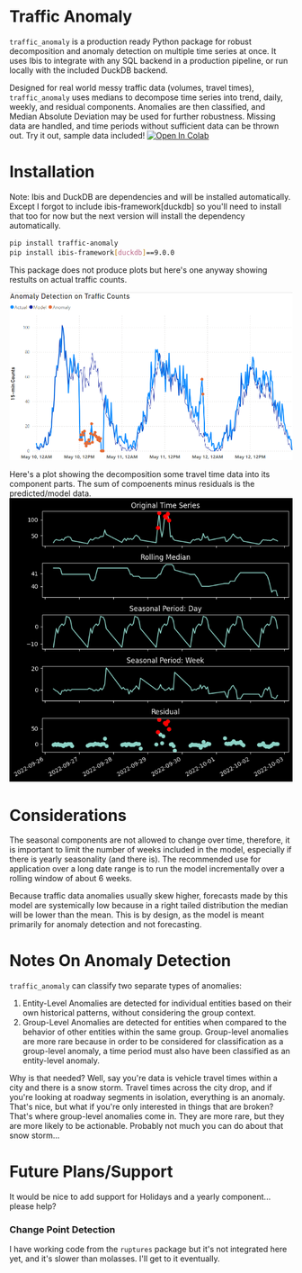 # Traffic Anomaly

`traffic_anomaly` is a production ready Python package for robust decomposition and anomaly detection on multiple time series at once. It uses Ibis to integrate with any SQL backend in a production pipeline, or run locally with the included DuckDB backend.

Designed for real world messy traffic data (volumes, travel times), `traffic_anomaly` uses medians to decompose time series into trend, daily, weekly, and residual components. Anomalies are then classified, and Median Absolute Deviation may be used for further robustness. Missing data are handled, and time periods without sufficient data can be thrown out. Try it out, sample data included! [![Open In Colab](https://colab.research.google.com/assets/colab-badge.svg)](https://colab.research.google.com/drive/1abv0GaEiapu6FFiKEsFI6NFxtX8kgTXb?usp=sharing)



# Installation

Note: Ibis and DuckDB are dependencies and will be installed automatically. Except I forgot to include ibis-framework[duckdb] so you'll need to install that too for now but the next version will install the dependency automatically.

```bash
pip install traffic-anomaly
pip install ibis-framework[duckdb]==9.0.0
```

This package does not produce plots but here's one anyway showing restults on actual traffic counts.

![ExampleAnomaly](anomaly1.png)

Here's a plot showing the decomposition some travel time data into its component parts. The sum of compoenents minus residuals is the predicted/model data.
![Example](example_plot.png)
# Considerations

The seasonal components are not allowed to change over time, therefore, it is important to limit the number of weeks included in the model, especially if there is yearly seasonality (and there is). The recommended use for application over a long date range is to run the model incrementally over a rolling window of about 6 weeks.

Because traffic data anomalies usually skew higher, forecasts made by this model are systemically low because in a right tailed distribution the median will be lower than the mean. This is by design, as the model is meant primarily for anomaly detection and not forecasting.

# Notes On Anomaly Detection

`traffic_anomaly` can classify two separate types of anomalies:

1. Entity-Level Anomalies are detected for individual entities based on their own historical patterns, without considering the group context.
2. Group-Level Anomalies are detected for entities when compared to the behavior of other entities within the same group. Group-level anomalies are more rare because in order to be considered for classification as a group-level anomaly, a time period must also have been classified as an entity-level anomaly.

Why is that needed? Well, say you're data is vehicle travel times within a city and there is a snow storm. Travel times across the city drop, and if you're looking at roadway segments in isolation, everything is an anomaly. That's nice, but what if you're only interested in things that are broken? That's where group-level anomalies come in. They are more rare, but they are more likely to be actionable. Probably not much you can do about that snow storm...

# Future Plans/Support
It would be nice to add support for Holidays and a yearly component... please help?

### Change Point Detection
I have working code from the `ruptures` package but it's not integrated here yet, and it's slower than molasses. I'll get to it eventually.